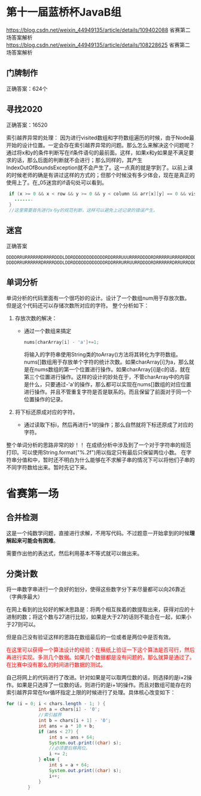 # 第十一届蓝桥杯JavaB组
https://blog.csdn.net/weixin_44949135/article/details/109402088
省赛第二场答案解析
https://blog.csdn.net/weixin_44949135/article/details/108228625
省赛第二场答案解析
## 门牌制作
正确答案：624个
## 寻找2020
正确答案：16520

索引越界异常的处理：
因为进行visited数组和字符数组遍历的时候，由于Node最开始的设计位置。一定会存在索引越界异常的问题。那么怎么来解决这个问题呢？通过将x和y的条件判断写在if条件语句的最前面。这样，如果x和y如果是不满足要求的话，那么后面的判断就不会进行；那么同样的，其产生IndexOutOfBoundsException就不会产生了。这一点真的就是学到了。以前上课的时候老师的确是有讲过这样的方式的；但那个时候没有多少体会，现在是真正的使用上了。在_05迷宫的if语句处可以看到。

```java
 if (x >= 0 && x < row && y >= 0 && y < column && arr[x][y] == 0 && visited[x][y] == 0){
   .......
 }
 //这里需要首先进行x与y的规范判断，这样可以避免上述记录的错误产生。
```
## 迷宫
正确答案 
```
DDDDRRURRRRRRDRRRRDDDLDDRDDDDDDDDDDDDRDDRRRUUURRRRDDDDRDRRRRRURRRDRRDDDRRRRUURUUUUUUUULLLUUUURRRRUULLLUUUULLUUULUURRURRURURRRDDRRRRRDDRRDDLLLDDRRDDRDDLDDDLLDDLLLDLDDDLDDRRRRRRRRRDDDDDDRR
DDDDRRURRRRRRDRRRRDDDLDDRDDDDDDDDDDDDRDDRRRURRUURRDDDDRDRRRRRRDRRURRDDDRRRRUURUUUUUUULULLUUUURRRRUULLLUUUULLUUULUURRURRURURRRDDRRRRRDDRRDDLLLDDRRDDRDDLDDDLLDDLLLDLDDDLDDRRRRRRRRRDDDDDDRR
```
## 单词分析
单词分析的代码里面有一个很巧妙的设计。设计了一个数组num用于存放次数。但是这个代码还可以存储次数所对应的字符。
整个分析如下：
1. 存放次数的解决：

   - 通过一个数组来搞定

     ```java
     nums[charArray[i] - 'a']+=1;
     ```

     将输入的字符串使用String类的toArray()方法将其转化为字符数组。nums[]数组用于存放单个字符的统计次数。如果charArray[i]为a，那么就是在nums数组的第一个位置进行操作。如果charArray[i]是c的话，就在第三个位置进行操作。这样的设计的妙处在于，不管charArray中的内容是什么，只要通过-'a'的操作，那么都可以实现在nums[]数组的对应位置进行操作。并且不管重复字符是否是联系的。而且保留了前面对于同一个位置操作的记录。

2. 将下标还原成对应的字符。

   - 通过读取下标i，然后再进行+1的操作；那么自然就将下标还原成了对应的字符。

整个单词分析的思路非常的妙！！
在成绩分析中涉及到了一个对于字符串的规范打印。可以使用String.format("%.2f")用以指定只有最后只保留两位小数。
在字符串分值和中，暂时还不明白为什么能够在不求解子串的情况下可以将他们子串的不同字符数给出来。暂时先记下来。
# 省赛第一场
## 合并检测
这是一个纯数学问题，直接进行求解，不用写代码。不过题意一开始拿到的时候**理解起来可能会有困难**。

需要作出他的表达式，然后利用基本不等式就可以做出来。

## 分类计数

将一串数字串进行一个良好的划分，使得这些数字分下来尽量都可以向26靠近（字典序最大）

在网上看到的比较好的解决思路是：将两个相互挨着的数提取出来，获得对应的十进制的数；将这个数与27进行比较，如果是大于27的话则不能合在一起，如果小于27则可以。

但是自己没有验证这样的思路在数组最后的一位或者是两位中是否有效。

<font color=#FF0000>在这里可以获得一个算法设计的经验：在稿纸上验证一下这个算法是否可行，然后再进行实现。多测几个数据。如果几个数据都是没有问题的，那么就算是通过了。在比赛中没有那么的时间进行数据的测试。</font>

自己将网上的代码进行了改进。针对如果是可以取两位数的话，则选择的是i+2操作。如果是只选择了一位数的话，则进行的是i+1的操作。而且对数组可能存在的索引越界异常在for循环指定上限的时候进行了处理。具体核心改变如下：

```java
for (i = 0; i < chars.length - 1; ) {
            int a = chars[i] - '0';
            //索引越界
            int b = chars[i + 1] - '0';
            int ans = a * 10 + b;
            if (ans < 27) {
                int s = ans + 64;
                System.out.print((char) s);
                //必须要后移两位。
                i += 2;
            } else {
                int s = a + 64;
                System.out.print((char) s);
                i++;
            }
        }
```

